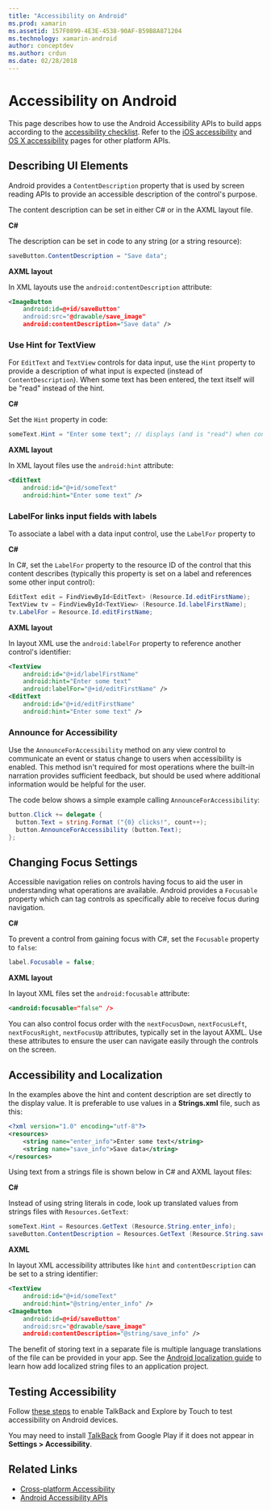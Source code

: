 ```yaml
---
title: "Accessibility on Android"
ms.prod: xamarin
ms.assetid: 157F0899-4E3E-4538-90AF-B59B8A871204
ms.technology: xamarin-android
author: conceptdev
ms.author: crdun
ms.date: 02/28/2018
---
```


# Accessibility on Android

This page describes how to use the Android Accessibility APIs
to build apps according to the
[accessibility checklist](~/cross-platform/app-fundamentals/accessibility.md).
Refer to the
[iOS accessibility](~/ios/app-fundamentals/accessibility.md)
and [OS X accessibility](~/mac/app-fundamentals/accessibility.md) pages for
other platform APIs.


## Describing UI Elements

Android provides a `ContentDescription` property that is used by
screen reading APIs to provide an accessible description of the control's purpose.

The content description can be set in either C# or in the AXML layout file.

**C#**

The description can be set in code to any string (or a string resource):

```csharp
saveButton.ContentDescription = "Save data";
```

**AXML layout**

In XML layouts use the `android:contentDescription` attribute:

```xml
<ImageButton
    android:id=@+id/saveButton"
    android:src="@drawable/save_image"
    android:contentDescription="Save data" />
```

### Use Hint for TextView

For `EditText` and `TextView` controls for data input, use the `Hint` property
to provide a description of what input is expected (instead of `ContentDescription`).
When some text has been entered, the text itself will be "read" instead of the hint.

**C#**

Set the `Hint` property in code:

```csharp
someText.Hint = "Enter some text"; // displays (and is "read") when control is empty
```

**AXML layout**

In XML layout files use the `android:hint` attribute:

```xml
<EditText
    android:id="@+id/someText"
    android:hint="Enter some text" />
```


### LabelFor links input fields with labels

To associate a label with a data input control, use the `LabelFor`
property to

**C#**

In C#, set the `LabelFor` property to the resource ID of the
control that this content describes (typically this property is
set on a label and references some other input control):

```csharp
EditText edit = FindViewById<EditText> (Resource.Id.editFirstName);
TextView tv = FindViewById<TextView> (Resource.Id.labelFirstName);
tv.LabelFor = Resource.Id.editFirstName;
```

**AXML layout**

In layout XML use the `android:labelFor` property to reference
another control's identifier:

```xml
<TextView
    android:id="@+id/labelFirstName"
    android:hint="Enter some text"
    android:labelFor="@+id/editFirstName" />
<EditText
    android:id="@+id/editFirstName"
    android:hint="Enter some text" />
```

### Announce for Accessibility

Use the `AnnounceForAccessibility` method on any view control to
communicate an event or status change to users when accessibility is
enabled. This method isn't required for most operations where the built-in
narration provides sufficient feedback, but should be used where additional
information would be helpful for the user.

The code below shows a simple example calling `AnnounceForAccessibility`:

```csharp
button.Click += delegate {
  button.Text = string.Format ("{0} clicks!", count++);
  button.AnnounceForAccessibility (button.Text);
};
```

## Changing Focus Settings

Accessible navigation relies on controls having focus to aid the
user in understanding what operations are available. Android provides
a `Focusable` property which can tag controls as specifically able
to receive focus during navigation.

**C#**

To prevent a control from gaining focus with C#, set the `Focusable`
property to `false`:

```csharp
label.Focusable = false;
```

**AXML layout**

In layout XML files set the `android:focusable` attribute:

```xml
<android:focusable="false" />
```

You can also control focus order with the
`nextFocusDown`, `nextFocusLeft`, `nextFocusRight`, `nextFocusUp`
attributes, typically set in the layout AXML. Use these attributes
to ensure the user can navigate easily through the controls
on the screen.


## Accessibility and Localization

In the examples above the hint and content description are set
directly to the display value. It is preferable to use values
in a **Strings.xml** file, such as this:

```xml
<?xml version="1.0" encoding="utf-8"?>
<resources>
	<string name="enter_info">Enter some text</string>
	<string name="save_info">Save data</string>
</resources>
```

Using text from a strings file is shown below in C# and AXML layout files:

**C#**

Instead of using string literals in code, look up translated values from
strings files with `Resources.GetText`:

```csharp
someText.Hint = Resources.GetText (Resource.String.enter_info);
saveButton.ContentDescription = Resources.GetText (Resource.String.save_info);
```

**AXML**

In layout XML accessibility attributes like `hint` and `contentDescription`
can be set to a string identifier:

```xml
<TextView
    android:id="@+id/someText"
    android:hint="@string/enter_info" />
<ImageButton
    android:id=@+id/saveButton"
    android:src="@drawable/save_image"
    android:contentDescription="@string/save_info" />
```

The benefit of storing text in a separate file is multiple language
translations of the file can be provided in your app. See the
[Android localization guide](~/android/app-fundamentals/localization.md)
to learn how add localized string files to an application project.


## Testing Accessibility

Follow [these steps](https://developer.android.com/training/accessibility/testing.html#how-to)
to enable TalkBack and Explore by Touch to test accessibility on Android devices.

You may need to install [TalkBack](https://play.google.com/store/apps/details?id=com.google.android.marvin.talkback)
from Google Play if it does not appear in **Settings > Accessibility**.


## Related Links

- [Cross-platform Accessibility](~/cross-platform/app-fundamentals/accessibility.md)
- [Android Accessibility APIs](https://developer.android.com/guide/topics/ui/accessibility/index.html)
